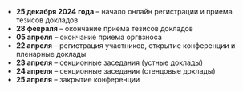 - **25 декабря 2024 года** – начало онлайн регистрации и приема тезисов докладов
- **28 февраля** – окончание приема тезисов докладов
- **05 апреля** – окончание приема оргвзноса
- **22 апреля** – регистрация участников, открытие конференции и пленарные доклады
- **23 апреля** – секционные заседания (устные доклады)
- **24 апреля** – секционные заседания (стендовые доклады)
- **25 апреля** – закрытие конференции
